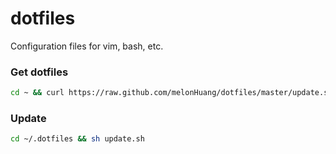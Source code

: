 dotfiles
========

Configuration files for vim, bash, etc.

### Get dotfiles

```sh
cd ~ && curl https://raw.github.com/melonHuang/dotfiles/master/update.sh -k | sh
```

### Update

```sh
cd ~/.dotfiles && sh update.sh
```


